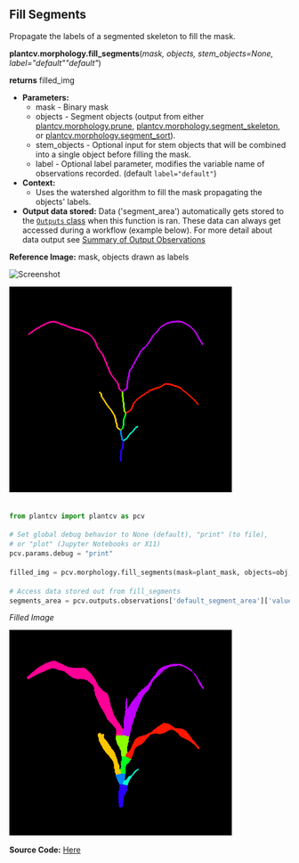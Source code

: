 ## Fill Segments

Propagate the labels of a segmented skeleton to fill the mask.

**plantcv.morphology.fill_segments**(*mask, objects, stem_objects=None, label="default""default"*)

**returns** filled_img  

- **Parameters:**
    - mask         - Binary mask
    - objects      - Segment objects (output from either [plantcv.morphology.prune](prune.md),
    [plantcv.morphology.segment_skeleton](segment_skeleton.md), or
    [plantcv.morphology.segment_sort](segment_sort.md)).
    - stem_objects - Optional input for stem objects that will be combined into a single object before filling the mask. 
    - label        - Optional label parameter, modifies the variable name of observations recorded. (default `label="default"`)
- **Context:**
    - Uses the watershed algorithm to fill the mask propagating the objects' labels.
- **Output data stored:** Data ('segment_area') automatically gets stored to the [`Outputs` class](outputs.md) when this function is ran.
    These data can always get accessed during a workflow (example below). For more detail about data output see [Summary of Output Observations](output_measurements.md#summary-of-output-observations)

**Reference Image:** mask, objects drawn as labels

![Screenshot](img/documentation_images/segment_skeleton/mask_image.jpg)

![Screenshot](img/documentation_images/fill_segments/segmented_img.png)


```python

from plantcv import plantcv as pcv

# Set global debug behavior to None (default), "print" (to file),
# or "plot" (Jupyter Notebooks or X11)
pcv.params.debug = "print"

filled_img = pcv.morphology.fill_segments(mask=plant_mask, objects=obj, label="default")

# Access data stored out from fill_segments
segments_area = pcv.outputs.observations['default_segment_area']['value']

```

*Filled Image*

![Screenshot](img/documentation_images/fill_segments/filled_image.png)

**Source Code:** [Here](https://github.com/danforthcenter/plantcv/blob/master/plantcv/plantcv/morphology/fill_segments.py)

